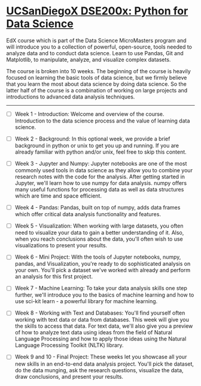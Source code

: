 # [UCSanDiegoX DSE200x: Python for Data Science](https://www.edx.org/course/python-data-science-uc-san-diegox-dse200x)

EdX course which is part of the Data Science MicroMasters program and will introduce you to a collection of powerful, open-source, tools needed to analyze data and to conduct data science. Learn to use Pandas, Git and Matplotlib, to manipulate, analyze, and visualize complex datasets.

The course is broken into 10 weeks.  The beginning of the course is heavily focused on learning the basic tools of data science, but we firmly believe that you learn the most about data science by doing data science.  So the latter half of the course is a combination of working on large projects and introductions to advanced data analysis techniques.

---

- [ ] Week 1 - Introduction:  Welcome and overview of the course.  Introduction to the data science process and the value of learning data science.

- [ ] Week 2 - Background:  In this optional week, we provide a brief background in python or unix to get you up and running.  If you are already familiar with python and/or unix, feel free to skip this content.

- [ ] Week 3 - Jupyter and Numpy:  Jupyter notebooks are one of the most commonly used tools in data science as they allow you to combine your research notes with the code for the analysis.  After getting started in Jupyter, we'll learn how to use numpy for data analysis.  numpy offers many useful functions for processing data as well as data structures which are time and space efficient.

- [ ] Week 4 - Pandas:  Pandas, built on top of numpy,  adds data frames which offer critical data analysis functionality and features.

- [ ] Week 5 - Visualization:  When working with large datasets, you often need to visualize your data to gain a better understanding of it. Also, when you reach conclusions about the data, you'll often wish to use visualizations to present your results.

- [ ] Week 6 - Mini Project:  With the tools of Jupyter notebooks, numpy, pandas, and Visualization, you're ready to do sophisticated analysis on your own.  You'll pick a dataset we've worked with already and perform an analysis for this first project.

- [ ] Week 7 - Machine Learning:  To take your data analysis skills one step further, we'll introduce you to the basics of machine learning and how to use sci-kit learn - a powerful library for machine learning.

- [ ] Week 8 - Working with Text and Databases:  You'll find yourself often working with text data or data from databases.  This week will give you the skills to access that data.  For text data, we'll also give you a preview of how to analyze text data using ideas from the field of Natural Language Processing and how to apply those ideas using the Natural Language Processing Toolkit (NLTK) library.

- [ ] Week 9 and 10 - Final Project:  These weeks let you showcase all your new skills in an end-to-end data analysis project.  You'll pick the dataset, do the data munging, ask the research questions, visualize the data, draw conclusions, and present your results. 
